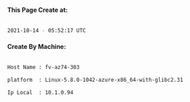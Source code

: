 
   
#### This Page Create at:

```bash

2021-10-14 - 05:52:17 UTC

```

#### Create By Machine:

```bash

Host Name : fv-az74-303

platform  : Linux-5.8.0-1042-azure-x86_64-with-glibc2.31

Ip Local  : 10.1.0.94

```

